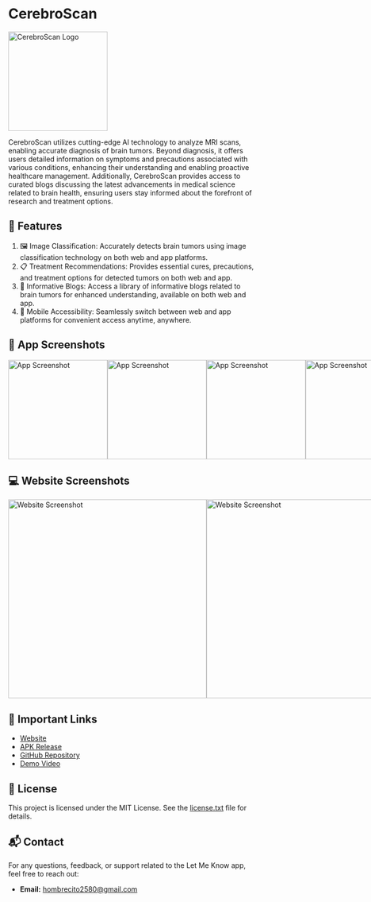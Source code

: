 # CerebroScan
<img src="https://res.cloudinary.com/dxomldckp/image/upload/v1712608116/dermicheck-hackoverflow/t5mkvsh5skvwon2ohckg.png" alt="CerebroScan Logo" width="200">

CerebroScan utilizes cutting-edge AI technology to analyze MRI scans, enabling accurate diagnosis of brain tumors. Beyond diagnosis, it offers users detailed information on symptoms and precautions associated with various conditions, enhancing their understanding and enabling proactive healthcare management. Additionally, CerebroScan provides access to curated blogs discussing the latest advancements in medical science related to brain health, ensuring users stay informed about the forefront of research and treatment options.

## 🚀 Features

1) 🖼️ Image Classification: Accurately detects brain tumors using image classification technology on both web and app platforms.
2) 📋 Treatment Recommendations: Provides essential cures, precautions, and treatment options for detected tumors on both web and app.
3) 📰 Informative Blogs: Access a library of informative blogs related to brain tumors for enhanced understanding, available on both web and app.
4) 📲 Mobile Accessibility: Seamlessly switch between web and app platforms for convenient access anytime, anywhere.

## 📱 App Screenshots

<div style="display: flex; justify-content: space-between;">
  <img src="https://res.cloudinary.com/dxomldckp/image/upload/v1712667291/dermicheck-hackoverflow/l0i83v8bfvrilnfe4fp4.jpg" alt="App Screenshot" width="200">
  <img src="https://res.cloudinary.com/dxomldckp/image/upload/v1712667291/dermicheck-hackoverflow/drg3nytmxxyupnqaxqsd.jpg" alt="App Screenshot" width="200">
  <img src="https://res.cloudinary.com/dxomldckp/image/upload/v1712667291/dermicheck-hackoverflow/yej9czsckkmpkdtt5gmb.jpg" alt="App Screenshot" width="200">
  <img src="https://res.cloudinary.com/dxomldckp/image/upload/v1712667290/dermicheck-hackoverflow/ceodxgebcnpumlf5xqnh.jpg" alt="App Screenshot" width="200">
  <img src="https://res.cloudinary.com/dxomldckp/image/upload/v1712667290/dermicheck-hackoverflow/shmgf989815fyk7kb9i3.jpg" alt="App Screenshot" width="200">
  <img src="https://res.cloudinary.com/dxomldckp/image/upload/v1712667290/dermicheck-hackoverflow/qksqxs1vlwr5hhuxeifa.jpg" alt="App Screenshot" width="200">
  <img src="https://res.cloudinary.com/dxomldckp/image/upload/v1712667290/dermicheck-hackoverflow/wrsi2knjkep7kk5blzsq.jpg" alt="App Screenshot" width="200">
  <img src="https://res.cloudinary.com/dxomldckp/image/upload/v1712667290/dermicheck-hackoverflow/hsudd71ap6el5bbx7e3d.jpg" alt="App Screenshot" width="200">
</div>

## 💻 Website Screenshots

<div style="display: flex; justify-content: space-between;">
  <img src="https://res.cloudinary.com/dxomldckp/image/upload/v1712693938/dermicheck-hackoverflow/vozyyk8gl7olrkpeefc7.jpg" alt="Website Screenshot" width="400">
  <img src="https://res.cloudinary.com/dxomldckp/image/upload/v1712693938/dermicheck-hackoverflow/ii0egwi2apmyapnue2yi.jpg" alt="Website Screenshot" width="400">
  <img src="https://res.cloudinary.com/dxomldckp/image/upload/v1712693938/dermicheck-hackoverflow/gao5ndks7yrbz4xiuuuf.jpg" alt="Website Screenshot" width="400">
  <img src="https://res.cloudinary.com/dxomldckp/image/upload/v1712693938/dermicheck-hackoverflow/qdc78gc419ahuoxfadk3.jpg" alt="Website Screenshot" width="400">
</div>

## 🔗 Important Links

- [Website](https://cerebroscan.onrender.com/)
- [APK Release](https://github.com/hombrecito2580/cerebroscan-hackoverflow07/releases/tag/v1.0.0)
- [GitHub Repository](https://github.com/hombrecito2580/cerebroscan-hackoverflow07)
- [Demo Video](https://youtu.be/4aur-w7-qFw)

## 📄 License

This project is licensed under the MIT License. See the [license.txt](license.txt) file for details.

## 📬 Contact

For any questions, feedback, or support related to the Let Me Know app, feel free to reach out:

- **Email:** [hombrecito2580@gmail.com](mailto:hombrecito2580@gmail.com)
